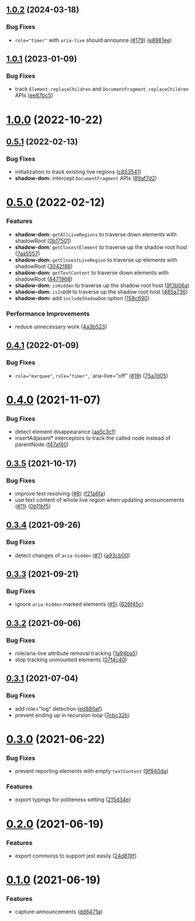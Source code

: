 ## [1.0.2](https://github.com/AriPerkkio/aria-live-capture/compare/v1.0.1...v1.0.2) (2024-03-18)


### Bug Fixes

* `role="timer"` with `aria-live` should announce ([#179](https://github.com/AriPerkkio/aria-live-capture/issues/179)) ([e8961ee](https://github.com/AriPerkkio/aria-live-capture/commit/e8961eeac4d4973f17d1838e46e91475e71d214f))



## [1.0.1](https://github.com/AriPerkkio/aria-live-capture/compare/v1.0.0...v1.0.1) (2023-01-09)


### Bug Fixes

* track `Element.replaceChildren` and `DocumentFragment.replaceChildren` APIs ([ee87bc5](https://github.com/AriPerkkio/aria-live-capture/commit/ee87bc5dc4a44190aef5dc79394db1922edfa5d0))



# [1.0.0](https://github.com/AriPerkkio/aria-live-capture/compare/v0.5.1...v1.0.0) (2022-10-22)



## [0.5.1](https://github.com/AriPerkkio/aria-live-capture/compare/v0.5.0...v0.5.1) (2022-02-13)


### Bug Fixes

* initialization to track existing live regions ([c853541](https://github.com/AriPerkkio/aria-live-capture/commit/c853541c200feff5e2fd815fbf4af6f5c8d6dc59))
* **shadow-dom:** intercept `DocumentFragment` APIs ([89af7d2](https://github.com/AriPerkkio/aria-live-capture/commit/89af7d2443f22c066349d90650f18cd262761dcb))



# [0.5.0](https://github.com/AriPerkkio/aria-live-capture/compare/v0.4.1...v0.5.0) (2022-02-12)


### Features

* **shadow-dom:** `getAllLiveRegions` to traverse down elements with shadowRoot ([0b17501](https://github.com/AriPerkkio/aria-live-capture/commit/0b175016aaa49c9e9471bbd12ff00dac648febdb))
* **shadow-dom:** `getClosestElement` to traverse up the shadow root host ([7aa5557](https://github.com/AriPerkkio/aria-live-capture/commit/7aa5557a166a8b1f7d78b0cfda78e6574232f72e))
* **shadow-dom:** `getClosestLiveRegion` to traverse up elements with shadowRoot ([3042f86](https://github.com/AriPerkkio/aria-live-capture/commit/3042f86a11294692a65f179325631311f8ba53a0))
* **shadow-dom:** `getTextContent` to traverse down elements with shadowRoot ([8471968](https://github.com/AriPerkkio/aria-live-capture/commit/8471968447a89d6ef59eae4f5962467e453f729f))
* **shadow-dom:** `isHidden` to traverse up the shadow root host ([9f3b06a](https://github.com/AriPerkkio/aria-live-capture/commit/9f3b06a6da009b41c9a03c68023889f8fd255eb6))
* **shadow-dom:** `isInDOM` to traverse up the shadow root host ([485a736](https://github.com/AriPerkkio/aria-live-capture/commit/485a73654a5e31629f30fceb58624c7a7917a9e0))
* **shadow-dom:** add `includeShadowDom` option ([158c690](https://github.com/AriPerkkio/aria-live-capture/commit/158c690e9337ec99e043ef3bf525d99fa1e2dbf0))


### Performance Improvements

* reduce unnecessary work ([4a3b523](https://github.com/AriPerkkio/aria-live-capture/commit/4a3b5237612433264cb97de4852341e4024c36f5))



## [0.4.1](https://github.com/AriPerkkio/aria-live-capture/compare/v0.4.0...v0.4.1) (2022-01-09)


### Bug Fixes

* `role="marquee"`, `role="timer"`, `aria-live="off" ([#19](https://github.com/AriPerkkio/aria-live-capture/issues/19)) ([75a7d05](https://github.com/AriPerkkio/aria-live-capture/commit/75a7d05938acaa83f324667960b286f9c181c0ec))



# [0.4.0](https://github.com/AriPerkkio/aria-live-capture/compare/v0.3.5...v0.4.0) (2021-11-07)


### Bug Fixes

* detect element disappearance ([aa5c3cf](https://github.com/AriPerkkio/aria-live-capture/commit/aa5c3cf84aba6d31f17b551b0ceecdc9fefa1a64))
* insertAdjasent* interceptors to track the called node instead of parentNode ([f47af40](https://github.com/AriPerkkio/aria-live-capture/commit/f47af404711cb6d7ed6b522cd8dfe68ee9f02bf5))



## [0.3.5](https://github.com/AriPerkkio/aria-live-capture/compare/v0.3.4...v0.3.5) (2021-10-17)


### Bug Fixes

* improve text resolving ([#8](https://github.com/AriPerkkio/aria-live-capture/issues/8)) ([f21a6fa](https://github.com/AriPerkkio/aria-live-capture/commit/f21a6fa386f1ac0e067f82188ec00f72763b903c))
* use text content of whole live region when updating announcements ([#11](https://github.com/AriPerkkio/aria-live-capture/issues/11)) ([0b11bf5](https://github.com/AriPerkkio/aria-live-capture/commit/0b11bf55df7318df01b24d993901fe3de21b2c23))



## [0.3.4](https://github.com/AriPerkkio/aria-live-capture/compare/v0.3.3...v0.3.4) (2021-09-26)


### Bug Fixes

* detect changes of `aria-hidden` ([#7](https://github.com/AriPerkkio/aria-live-capture/issues/7)) ([a93cb00](https://github.com/AriPerkkio/aria-live-capture/commit/a93cb0063150968281e67be1ca7ab945703ec503))



## [0.3.3](https://github.com/AriPerkkio/aria-live-capture/compare/v0.3.2...v0.3.3) (2021-09-21)


### Bug Fixes

* ignore `aria-hidden` marked elements ([#5](https://github.com/AriPerkkio/aria-live-capture/issues/5)) ([826f45c](https://github.com/AriPerkkio/aria-live-capture/commit/826f45cd81b3dc58619f166fbb5d3eb1c905afa9))



## [0.3.2](https://github.com/AriPerkkio/aria-live-capture/compare/v0.3.1...v0.3.2) (2021-09-06)


### Bug Fixes

* role/aria-live attribute removal tracking ([1a94ba5](https://github.com/AriPerkkio/aria-live-capture/commit/1a94ba5ff8a60ba0afbfdb71a0ef78ee9dde6ca2))
* stop tracking unmounted elements ([07f4c40](https://github.com/AriPerkkio/aria-live-capture/commit/07f4c40bb60bed96254834b1d902522822552ec2))



## [0.3.1](https://github.com/AriPerkkio/aria-live-capture/compare/v0.3.0...v0.3.1) (2021-07-04)


### Bug Fixes

* add role="log" detection ([ed880af](https://github.com/AriPerkkio/aria-live-capture/commit/ed880afc99653a2656c58460334ed043095793a4))
* prevent ending up in recursion loop ([7cbc32b](https://github.com/AriPerkkio/aria-live-capture/commit/7cbc32b50dace7db302de39f85b623b4266af482))



# [0.3.0](https://github.com/AriPerkkio/aria-live-capture/compare/v0.2.0...v0.3.0) (2021-06-22)


### Bug Fixes

* prevent reporting elements with empty `textContent` ([9f840da](https://github.com/AriPerkkio/aria-live-capture/commit/9f840da04335b27714e09a08d5dd2d8017ddffed))


### Features

* export typings for politeness setting ([215d34e](https://github.com/AriPerkkio/aria-live-capture/commit/215d34e051aac2a0ff73b516480b4c254351d037))



# [0.2.0](https://github.com/AriPerkkio/aria-live-capture/compare/v0.1.0...v0.2.0) (2021-06-19)


### Features

* export commonjs to support jest easily ([24d819f](https://github.com/AriPerkkio/aria-live-capture/commit/24d819f14b535584262b234ca7fb42063360e9ae))



# [0.1.0](https://github.com/AriPerkkio/aria-live-capture/compare/dd6471a47a4c098b8a4025ce028cd5c6407723cd...v0.1.0) (2021-06-19)


### Features

* capture-announcements ([dd6471a](https://github.com/AriPerkkio/aria-live-capture/commit/dd6471a47a4c098b8a4025ce028cd5c6407723cd))



